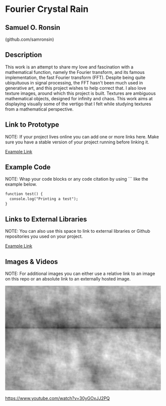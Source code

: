 # Fourier Crystal Rain


## Samuel O. Ronsin

(github.com/samronsin)

## Description
This work is an attempt to share my love and fascination with a mathematical function, namely the Fourier transform, and its famous implementation, the fast Fourier transform (FFT). Despite being quite ubiquituous in signal processing, the FFT hasn't been much used in generative art, and this project wishes to help correct that. 
I also love texture images, around which this project is built. Textures are ambiguous mathematical objects, designed for infinity and chaos. This work aims at displaying visually some of the vertigo that I felt while studying textures from a mathematical perspective.

## Link to Prototype
NOTE: If your project lives online you can add one or more links here. Make sure you have a stable version of your project running before linking it.

[Example Link](http://www.google.com "Example Link")

## Example Code
NOTE: Wrap your code blocks or any code citation by using ``` like the example below.
```
function test() {
  console.log("Printing a test");
}
```
## Links to External Libraries
 NOTE: You can also use this space to link to external libraries or Github repositories you used on your project.

[Example Link](http://www.google.com "Example Link")

## Images & Videos
NOTE: For additional images you can either use a relative link to an image on this repo or an absolute link to an externally hosted image.

![Example Image](project_images/cover.jpg?raw=true "Example Image")

https://www.youtube.com/watch?v=30yGOxJJ2PQ
